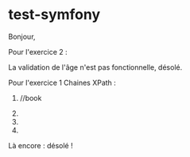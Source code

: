 # test-symfony

Bonjour,

Pour l'exercice 2 :

La validation de l'âge n'est pas fonctionnelle, désolé.

Pour l'exercice 1 Chaines XPath :

1) //book

2)

3)

4)

Là encore : désolé !
